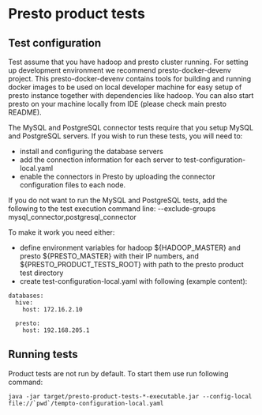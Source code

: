 # Presto product tests

## Test configuration

Test assume that you have hadoop and presto cluster running. For setting up development environment we
recommend presto-docker-devenv project. This presto-docker-devenv contains tools for building and running
docker images to be used on local developer machine for easy setup of presto instance together with dependencies
like hadoop. You can also start presto on your machine locally from IDE (please check main presto README).

The MySQL and PostgreSQL connector tests require that you setup MySQL and PostgreSQL servers.  If you
wish to run these tests, you will need to:
 - install and configuring the database servers
 - add the connection information for each server to test-configuration-local.yaml
 - enable the connectors in Presto by uploading the connector configuration files to each node.

If you do not want to run the MySQL and PostgreSQL tests, add the following to the test execution command line:
   --exclude-groups mysql_connector,postgresql_connector

To make it work you need either:
 - define environment variables for hadoop ${HADOOP_MASTER} and presto ${PRESTO_MASTER} with their IP numbers,
and ${PRESTO_PRODUCT_TESTS_ROOT} with path to the presto product test directory
 - create test-configuration-local.yaml with following (example content):

```
databases:
  hive:
    host: 172.16.2.10

  presto:
    host: 192.168.205.1
```

## Running tests

Product tests are not run by default. To start them use run following command:

```
java -jar target/presto-product-tests-*-executable.jar --config-local file://`pwd`/tempto-configuration-local.yaml
```
